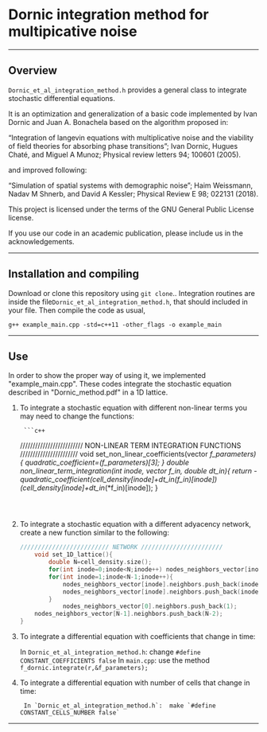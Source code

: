 # Dornic integration method for multipicative noise

***********************************************************************************************************************************
## Overview

`Dornic_et_al_integration_method.h` provides a general class to integrate stochastic differential equations.

It is an optimization and generalization of a basic code implemented by Ivan Dornic and Juan A. Bonachela
based on the algorithm proposed in:

“Integration of langevin equations with multiplicative noise and the viability of field theories for absorbing 
phase transitions”; Ivan Dornic, Hugues Chaté, and Miguel A Munoz;  Physical review letters 94; 100601 (2005).

and improved following:

“Simulation of spatial systems with demographic noise”; Haim Weissmann, Nadav M Shnerb, and David A Kessler;
Physical Review E 98; 022131 (2018).

This project is licensed under the terms of the GNU General Public License license.

If you use our code in an academic publication, please include us in the acknowledgements.
***********************************************************************************************************************************

## Installation and compiling

Download or clone this repository using `git clone`.. Integration routines are inside the file`Dornic_et_al_integration_method.h`, that should included in your file. Then compile the code as usual, 

	g++ example_main.cpp -std=c++11 -other_flags -o example_main
***********************************************************************************************************************************

##  Use

In order to show the proper way of using it, we implemented "example_main.cpp". These codes integrate 
the stochastic equation described in "Dornic_method.pdf" in a 1D lattice.  

1. To integrate a stochastic equation with different non-linear terms you may need to change the functions:

		```c++
	///////////////////////// NON-LINEAR TERM INTEGRATION FUNCTIONS ///////////////////////
		void set_non_linear_coefficients(vector <double> *f_parameters){
			quadratic_coefficient=(*f_parameters)[3];
		}
		double non_linear_term_integration(int inode, vector <double> *f_in, double dt_in){
			return -quadratic_coefficient*(cell_density[inode]+dt_in*(*f_in)[inode])*(cell_density[inode]+dt_in*(*f_in)[inode]);
		}
	```
	
	
	
2. To integrate a stochastic equation with a different adyacency network, create a new function similar to the following:

    ```c++
    ///////////////////////// NETWORK ///////////////////////
    	void set_1D_lattice(){
    		double N=cell_density.size();
    		for(int inode=0;inode<N;inode++) nodes_neighbors_vector[inode].neighbors.clear();
    		for(int inode=1;inode<N-1;inode++){
    			nodes_neighbors_vector[inode].neighbors.push_back(inode-1);
    			nodes_neighbors_vector[inode].neighbors.push_back(inode+1);
    		}
    			nodes_neighbors_vector[0].neighbors.push_back(1);
    	nodes_neighbors_vector[N-1].neighbors.push_back(N-2);
    }
    ```

    

3. To integrate a differential equation with coefficients that change in time:

    In `Dornic_et_al_integration_method.h`:  change `#define CONSTANT_COEFFICIENTS false`
    	In `main.cpp`:  use the method `f_dornic.integrate(r,&f_parameters);`


4. To integrate a differential equation with number of cells that change in time:
	
		In `Dornic_et_al_integration_method.h`:  make `#define CONSTANT_CELLS_NUMBER false`

***********************************************************************************************************************************
